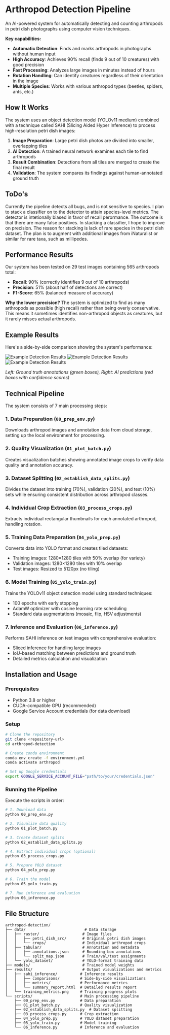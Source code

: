 # Arthropod Detection Pipeline

An AI-powered system for automatically detecting and counting arthropods in petri dish photographs using computer vision techniques.

**Key capabilities:**
- **Automatic Detection**: Finds and marks arthropods in photographs without human input
- **High Accuracy**: Achieves 90% recall (finds 9 out of 10 creatures) with good precision
- **Fast Processing**: Analyzes large images in minutes instead of hours
- **Rotation Handling**: Can identify creatures regardless of their orientation in the image
- **Multiple Species**: Works with various arthropod types (beetles, spiders, ants, etc.)

## How It Works

The system uses an object detection model (YOLOv11 medium) combined with a technique called SAHI (Slicing Aided Hyper Inference) to process high-resolution petri dish images:

1. **Image Preparation**: Large petri dish photos are divided into smaller, overlapping tiles
2. **AI Detection**: A trained neural network examines each tile to find arthropods
3. **Result Combination**: Detections from all tiles are merged to create the final result
4. **Validation**: The system compares its findings against human-annotated ground truth

## ToDo's 
Currently the pipeline detects all bugs, and is not sensitive to species. I plan to stack a classifier on to the detector to attain species-level metrics. The detector is intetionally biased in favor of recall perormance. The outcome is that there are many false positives. In stacking a classifier, I hope to improve on precision. The reason for stacking is lack of rare species in the petri dish dataset. The plan is to augment with additional images from iNaturalist or similar for rare taxa, such as millipedes. 

## Performance Results

Our system has been tested on 29 test images containing 565 arthropods total:

- **Recall**: 90% (correctly identifies 9 out of 10 arthropods)
- **Precision**: 51% (about half of detections are correct)
- **F1-Score**: 65% (balanced measure of accuracy)

**Why the lower precision?** The system is optimized to find as many arthropods as possible (high recall) rather than being overly conservative. This means it sometimes identifies non-arthropod objects as creatures, but it rarely misses actual arthropods.

## Example Results

Here's a side-by-side comparison showing the system's performance:

![Example Detection Results](results/sahi_inference/comparisons/Un4_P34_W1_A1_2024_s1_comparison.jpg)
![Example Detection Results](results/sahi_inference/comparisons/Lo5_P43_W1_S1_comparison.jpg)
![Example Detection Results](results/sahi_inference/comparisons/Un4_P39_W1_2024_s1_comparison.jpg)

*Left: Ground truth annotations (green boxes), Right: AI predictions (red boxes with confidence scores)*

## Technical Pipeline

The system consists of 7 main processing steps:

### 1. Data Preparation (`00_prep_env.py`)
Downloads arthropod images and annotation data from cloud storage, setting up the local environment for processing.

### 2. Quality Visualization (`01_plot_batch.py`)
Creates visualization batches showing annotated image crops to verify data quality and annotation accuracy.

### 3. Dataset Splitting (`02_establish_data_splits.py`)
Divides the dataset into training (70%), validation (20%), and test (10%) sets while ensuring consistent distribution across arthropod classes.

### 4. Individual Crop Extraction (`03_process_crops.py`)
Extracts individual rectangular thumbnails for each annotated arthropod, handling rotation.

### 5. Training Data Preparation (`04_yolo_prep.py`)
Converts data into YOLO format and creates tiled datasets:
- Training images: 1280×1280 tiles with 50% overlap (for variety)
- Validation images: 1280×1280 tiles with 10% overlap
- Test images: Resized to 5120px (no tiling)

### 6. Model Training (`05_yolo_train.py`)
Trains the YOLOv11 object detection model using standard techniques:
- 100 epochs with early stopping
- AdamW optimizer with cosine learning rate scheduling
- Standard data augmentations (mosaic, flip, HSV adjustments)

### 7. Inference and Evaluation (`06_inference.py`)
Performs SAHI inference on test images with comprehensive evaluation:
- Sliced inference for handling large images
- IoU-based matching between predictions and ground truth
- Detailed metrics calculation and visualization

## Installation and Usage

### Prerequisites
- Python 3.8 or higher
- CUDA-compatible GPU (recommended)
- Google Service Account credentials (for data download)

### Setup
```bash
# Clone the repository
git clone <repository-url>
cd arthropod-detection

# Create conda environment
conda env create -f environment.yml
conda activate arthropod

# Set up Google credentials
export GOOGLE_SERVICE_ACCOUNT_FILE="path/to/your/credentials.json"
```

### Running the Pipeline
Execute the scripts in order:

```bash
# 1. Download data
python 00_prep_env.py

# 2. Visualize data quality
python 01_plot_batch.py

# 3. Create dataset splits
python 02_establish_data_splits.py

# 4. Extract individual crops (optional)
python 03_process_crops.py

# 5. Prepare YOLO dataset
python 04_yolo_prep.py

# 6. Train the model
python 05_yolo_train.py

# 7. Run inference and evaluation
python 06_inference.py
```

## File Structure

```
arthropod-detection/
├── data/                          # Data storage
│   ├── raster/                   # Image files
│   │   ├── petri_dish_src/       # Original petri dish images
│   │   └── crops/                # Individual arthropod crops
│   ├── tabular/                  # Annotation and metadata
│   │   ├── annotations.json      # Bounding box annotations
│   │   └── split_map.json        # Train/val/test assignments
│   └── yolo_dataset/             # YOLO-format training data
├── models/                       # Trained model weights
├── results/                      # Output visualizations and metrics
│   ├── sahi_inference/          # Inference results
│   │   ├── comparisons/         # Side-by-side visualizations
│   │   ├── metrics/             # Performance metrics
│   │   └── summary_report.html  # Detailed results report
│   └── training_metrics.png     # Training progress plots
└── scripts/                     # Main processing pipeline
    ├── 00_prep_env.py           # Data preparation
    ├── 01_plot_batch.py         # Quality visualization
    ├── 02_establish_data_splits.py  # Dataset splitting
    ├── 03_process_crops.py      # Crop extraction
    ├── 04_yolo_prep.py          # YOLO dataset preparation
    ├── 05_yolo_train.py         # Model training
    └── 06_inference.py          # Inference and evaluation
```